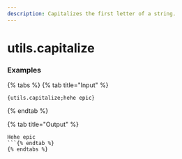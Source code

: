 ```yaml
---
description: Capitalizes the first letter of a string.
---
```


# utils.capitalize <string>

### Examples

{% tabs %}
{% tab title="Input" %}
```text
{utils.capitalize;hehe epic}
```
{% endtab %}

{% tab title="Output" %}
```text
Hehe epic
```{% endtab %}
{% endtabs %}